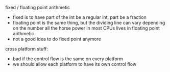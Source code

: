 fixed / floating point arithmetic
- fixed is to have part of the int be a regular int, part be a fraction
- floating point is the same thing, but the dividing line can vary depending on the number
all the horse power in most CPUs lives in floating point arithmetic
- not a good idea to do fixed point anymore

cross platform stuff:
- bad if the control flow is the same on every platform
- we should allow each platform to have its own control flow
